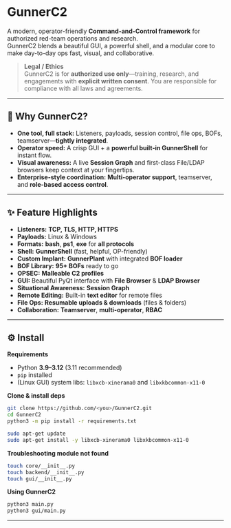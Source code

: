 # GunnerC2

A modern, operator-friendly **Command-and-Control framework** for authorized red-team operations and research.  
GunnerC2 blends a beautiful GUI, a powerful shell, and a modular core to make day-to-day ops fast, visual, and collaborative.

> **Legal / Ethics**  
> GunnerC2 is for **authorized use only**—training, research, and engagements with **explicit written consent**. You are responsible for compliance with all laws and agreements.

---

## 🚀 Why GunnerC2?

- **One tool, full stack:** Listeners, payloads, session control, file ops, BOFs, teamserver—**tightly integrated**.
- **Operator speed:** A crisp GUI + a **powerful built-in GunnerShell** for instant flow.
- **Visual awareness:** A live **Session Graph** and first-class File/LDAP browsers keep context at your fingertips.
- **Enterprise-style coordination:** **Multi-operator support**, teamserver, and **role-based access control**.

---

## ✨ Feature Highlights

- **Listeners:** **TCP, TLS, HTTP, HTTPS**
- **Payloads:** Linux & Windows
- **Formats:** **bash**, **ps1**, **exe** for **all protocols**
- **Shell:** **GunnerShell** (fast, helpful, OP-friendly)
- **Custom Implant:** **GunnerPlant** with integrated **BOF loader**
- **BOF Library:** **95+ BOFs** ready to go
- **OPSEC:** **Malleable C2 profiles**
- **GUI:** Beautiful PyQt interface with **File Browser** & **LDAP Browser**
- **Situational Awareness:** **Session Graph**
- **Remote Editing:** Built-in **text editor** for remote files
- **File Ops:** **Resumable uploads & downloads** (files & folders)
- **Collaboration:** **Teamserver**, **multi-operator**, **RBAC**

---

## ⚙️ Install

**Requirements**
- Python **3.9–3.12** (3.11 recommended)
- `pip` installed
- (Linux GUI) system libs: `libxcb-xinerama0` and `libxkbcommon-x11-0`

**Clone & install deps**
```bash
git clone https://github.com/<you>/GunnerC2.git
cd GunnerC2
python3 -m pip install -r requirements.txt

sudo apt-get update
sudo apt-get install -y libxcb-xinerama0 libxkbcommon-x11-0
```

**Troubleshooting module not found**
```bash
touch core/__init__.py
touch backend/__init__.py
touch gui/__init__.py
```

**Using GunnerC2**
```bash
python3 main.py
python3 gui/main.py
```
---
